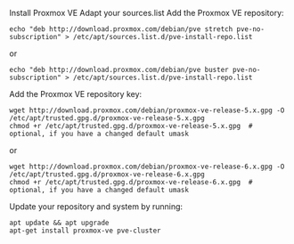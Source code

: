 Install Proxmox VE
Adapt your sources.list
Add the Proxmox VE repository:
```
echo "deb http://download.proxmox.com/debian/pve stretch pve-no-subscription" > /etc/apt/sources.list.d/pve-install-repo.list
```
or
```
echo "deb http://download.proxmox.com/debian/pve buster pve-no-subscription" > /etc/apt/sources.list.d/pve-install-repo.list
```
Add the Proxmox VE repository key:
```
wget http://download.proxmox.com/debian/proxmox-ve-release-5.x.gpg -O /etc/apt/trusted.gpg.d/proxmox-ve-release-5.x.gpg
chmod +r /etc/apt/trusted.gpg.d/proxmox-ve-release-5.x.gpg  # optional, if you have a changed default umask
```
or
```
wget http://download.proxmox.com/debian/proxmox-ve-release-6.x.gpg -O /etc/apt/trusted.gpg.d/proxmox-ve-release-6.x.gpg
chmod +r /etc/apt/trusted.gpg.d/proxmox-ve-release-6.x.gpg  # optional, if you have a changed default umask
```
Update your repository and system by running:
```
apt update && apt upgrade
apt-get install proxmox-ve pve-cluster
```
